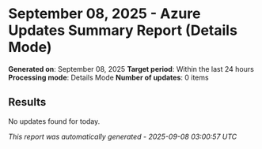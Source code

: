 # September 08, 2025 - Azure Updates Summary Report (Details Mode)

**Generated on**: September 08, 2025
**Target period**: Within the last 24 hours
**Processing mode**: Details Mode
**Number of updates**: 0 items

## Results

No updates found for today.


*This report was automatically generated - 2025-09-08 03:00:57 UTC*